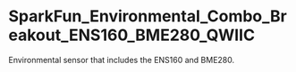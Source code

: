 # SparkFun_Environmental_Combo_Breakout_ENS160_BME280_QWIIC
Environmental sensor that includes the ENS160 and BME280.
